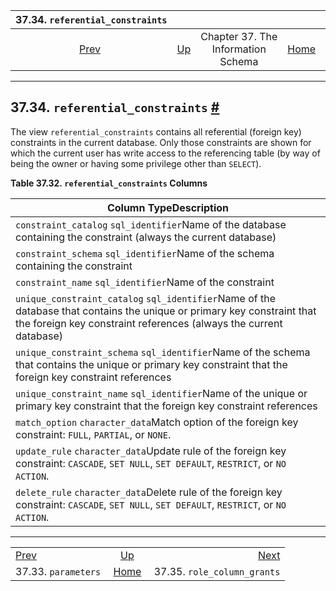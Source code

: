 <!--?xml version="1.0" encoding="UTF-8" standalone="no"?-->

|             37.34. `referential_constraints`            |                                                                    |                                    |                                                       |                                                                         |
| :-----------------------------------------------------: | :----------------------------------------------------------------- | :--------------------------------: | ----------------------------------------------------: | ----------------------------------------------------------------------: |
| [Prev](infoschema-parameters.html "37.33. parameters")  | [Up](information-schema.html "Chapter 37. The Information Schema") | Chapter 37. The Information Schema | [Home](index.html "PostgreSQL 17devel Documentation") |  [Next](infoschema-role-column-grants.html "37.35. role_column_grants") |

***

## 37.34. `referential_constraints` [#](#INFOSCHEMA-REFERENTIAL-CONSTRAINTS)

The view `referential_constraints` contains all referential (foreign key) constraints in the current database. Only those constraints are shown for which the current user has write access to the referencing table (by way of being the owner or having some privilege other than `SELECT`).

**Table 37.32. `referential_constraints` Columns**

| Column TypeDescription                                                                                                                                                                       |
| -------------------------------------------------------------------------------------------------------------------------------------------------------------------------------------------- |
| `constraint_catalog` `sql_identifier`Name of the database containing the constraint (always the current database)                                                                            |
| `constraint_schema` `sql_identifier`Name of the schema containing the constraint                                                                                                             |
| `constraint_name` `sql_identifier`Name of the constraint                                                                                                                                     |
| `unique_constraint_catalog` `sql_identifier`Name of the database that contains the unique or primary key constraint that the foreign key constraint references (always the current database) |
| `unique_constraint_schema` `sql_identifier`Name of the schema that contains the unique or primary key constraint that the foreign key constraint references                                  |
| `unique_constraint_name` `sql_identifier`Name of the unique or primary key constraint that the foreign key constraint references                                                             |
| `match_option` `character_data`Match option of the foreign key constraint: `FULL`, `PARTIAL`, or `NONE`.                                                                                     |
| `update_rule` `character_data`Update rule of the foreign key constraint: `CASCADE`, `SET NULL`, `SET DEFAULT`, `RESTRICT`, or `NO ACTION`.                                                   |
| `delete_rule` `character_data`Delete rule of the foreign key constraint: `CASCADE`, `SET NULL`, `SET DEFAULT`, `RESTRICT`, or `NO ACTION`.                                                   |

***

|                                                         |                                                                    |                                                                         |
| :------------------------------------------------------ | :----------------------------------------------------------------: | ----------------------------------------------------------------------: |
| [Prev](infoschema-parameters.html "37.33. parameters")  | [Up](information-schema.html "Chapter 37. The Information Schema") |  [Next](infoschema-role-column-grants.html "37.35. role_column_grants") |
| 37.33. `parameters`                                     |        [Home](index.html "PostgreSQL 17devel Documentation")       |                                             37.35. `role_column_grants` |
